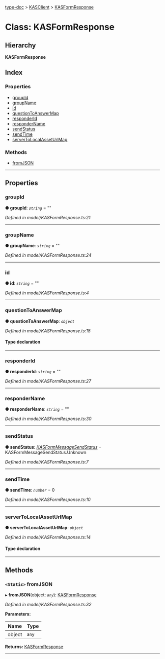 [type-doc](../README.md) > [KASClient](../modules/kasclient.md) > [KASFormResponse](../classes/kasclient.kasformresponse.md)

# Class: KASFormResponse

## Hierarchy

**KASFormResponse**

## Index

### Properties

* [groupId](kasclient.kasformresponse.md#groupid)
* [groupName](kasclient.kasformresponse.md#groupname)
* [id](kasclient.kasformresponse.md#id)
* [questionToAnswerMap](kasclient.kasformresponse.md#questiontoanswermap)
* [responderId](kasclient.kasformresponse.md#responderid)
* [responderName](kasclient.kasformresponse.md#respondername)
* [sendStatus](kasclient.kasformresponse.md#sendstatus)
* [sendTime](kasclient.kasformresponse.md#sendtime)
* [serverToLocalAssetUrlMap](kasclient.kasformresponse.md#servertolocalasseturlmap)

### Methods

* [fromJSON](kasclient.kasformresponse.md#fromjson)

---

## Properties

<a id="groupid"></a>

###  groupId

**● groupId**: *`string`* = ""

*Defined in model/KASFormResponse.ts:21*

___
<a id="groupname"></a>

###  groupName

**● groupName**: *`string`* = ""

*Defined in model/KASFormResponse.ts:24*

___
<a id="id"></a>

###  id

**● id**: *`string`* = ""

*Defined in model/KASFormResponse.ts:4*

___
<a id="questiontoanswermap"></a>

###  questionToAnswerMap

**● questionToAnswerMap**: *`object`*

*Defined in model/KASFormResponse.ts:18*

#### Type declaration

___
<a id="responderid"></a>

###  responderId

**● responderId**: *`string`* = ""

*Defined in model/KASFormResponse.ts:27*

___
<a id="respondername"></a>

###  responderName

**● responderName**: *`string`* = ""

*Defined in model/KASFormResponse.ts:30*

___
<a id="sendstatus"></a>

###  sendStatus

**● sendStatus**: *[KASFormMessageSendStatus](../enums/kasclient.kasformmessagesendstatus.md)* =  KASFormMessageSendStatus.Unknown

*Defined in model/KASFormResponse.ts:7*

___
<a id="sendtime"></a>

###  sendTime

**● sendTime**: *`number`* = 0

*Defined in model/KASFormResponse.ts:10*

___
<a id="servertolocalasseturlmap"></a>

###  serverToLocalAssetUrlMap

**● serverToLocalAssetUrlMap**: *`object`*

*Defined in model/KASFormResponse.ts:14*

#### Type declaration

___

## Methods

<a id="fromjson"></a>

### `<Static>` fromJSON

▸ **fromJSON**(object: *`any`*): [KASFormResponse](kasclient.kasformresponse.md)

*Defined in model/KASFormResponse.ts:32*

**Parameters:**

| Name | Type |
| ------ | ------ |
| object | `any` |

**Returns:** [KASFormResponse](kasclient.kasformresponse.md)

___

